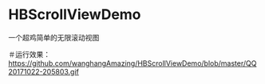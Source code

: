 # HBScrollViewDemo
一个超鸡简单的无限滚动视图


＃运行效果：https://github.com/wanghangAmazing/HBScrollViewDemo/blob/master/QQ20171022-205803.gif


